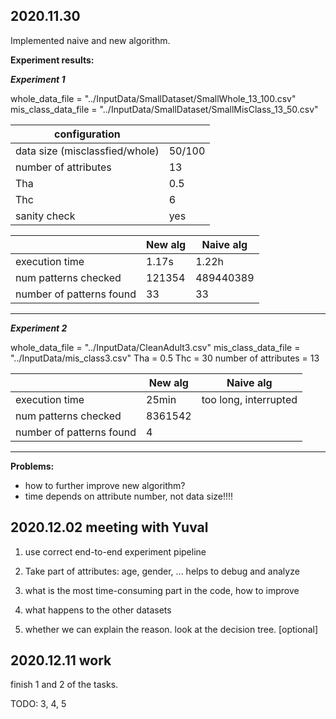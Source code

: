 ## 2020.11.30

Implemented naive and new algorithm.

**Experiment results:**

***Experiment 1***
 
 whole_data_file = "../InputData/SmallDataset/SmallWhole_13_100.csv"
 mis_class_data_file = "../InputData/SmallDataset/SmallMisClass_13_50.csv"


| configuration | |
| --- | --- |
| data size (misclassfied/whole) | 50/100 |
| number of attributes| 13|
| Tha | 0.5|
| Thc | 6 |
| sanity check | yes|



| | New alg | Naive alg |
| ----   | ----- | ----
| execution time | 1.17s | 1.22h |
| num patterns checked |  121354 | 489440389 |
| number of patterns found | 33 | 33|
---


***Experiment 2***
 
whole_data_file = "../InputData/CleanAdult3.csv"
mis_class_data_file = "../InputData/mis_class3.csv"
Tha = 0.5
Thc = 30
number of attributes = 13



| | New alg | Naive alg |
| ----   | ----- | ----
| execution time | 25min | too long, interrupted |
| num patterns checked |  8361542 | |
| number of patterns found | 4 | |


---
**Problems:**
- how to further improve new algorithm?
- time depends on attribute number, not data size!!!!


## 2020.12.02 meeting with Yuval 

1. use correct end-to-end experiment pipeline

2. Take part of attributes: age, gender, ... helps to debug and analyze

3. what is the most time-consuming part in the code, how to improve

4. what happens to the other datasets

5. whether we can explain the reason. look at the decision tree. [optional]


## 2020.12.11 work

finish 1 and 2 of the tasks.

TODO: 3, 4, 5






